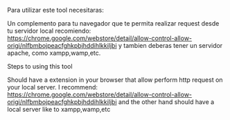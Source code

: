 Para utilizar este tool necesitaras:

Un complemento para tu navegador que te permita realizar request desde tu servidor local
recomiendo: https://chrome.google.com/webstore/detail/allow-control-allow-origi/nlfbmbojpeacfghkpbjhddihlkkiljbi
y tambien deberas tener un servidor apache, como xampp,wamp,etc.

Steps to using this tool

Should have a extension in your browser that allow perform http request on your local server. 
I recommend: https://chrome.google.com/webstore/detail/allow-control-allow-origi/nlfbmbojpeacfghkpbjhddihlkkiljbi
and the other hand should have a local server like to xampp,wamp,etc
